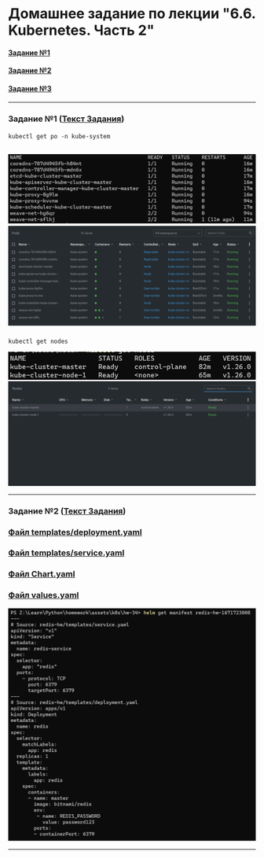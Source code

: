 # Домашнее задание по лекции "6.6. Kubernetes. Часть 2"

#### [Задание №1](#задание-1-текст-задания)
#### [Задание №2](#задание-2-текст-задания)
#### [Задание №3](#задание-3-текст-задания)

---

### Задание №1 ([Текст Задания](https://github.com/netology-code/sdvps-homeworks/blob/main/6-06.md#%D0%B7%D0%B0%D0%B4%D0%B0%D0%BD%D0%B8%D0%B5-1))

`kubectl get po -n kube-system`

![hw-34-1-1.png](assets%2Fimages%2Fhw-34%2Fhw-34-1-1.png)
![hw-34-1-2.png](assets%2Fimages%2Fhw-34%2Fhw-34-1-2.png)
---
`kubectl get nodes`

![hw-34-1-3.png](assets%2Fimages%2Fhw-34%2Fhw-34-1-3.png)
![hw-34-1-4.png](assets%2Fimages%2Fhw-34%2Fhw-34-1-4.png)

---

### Задание №2 ([Текст Задания](https://github.com/netology-code/sdvps-homeworks/blob/main/6-06.md#%D0%B7%D0%B0%D0%B4%D0%B0%D0%BD%D0%B8%D0%B5-2))

### [Файл templates/deployment.yaml](assets/k8s/hw-34/redis-hw/templates/deployment.yaml)

### [Файл templates/service.yaml](assets/k8s/hw-34/redis-hw/templates/service.yaml)

### [Файл Chart.yaml](assets/k8s/hw-34/redis-hw/Chart.yaml)

### [Файл values.yaml](assets/k8s/hw-34/redis-hw/values.yaml)

![hw-34-2-1.png](assets%2Fimages%2Fhw-34%2Fhw-34-2-1.png)

---